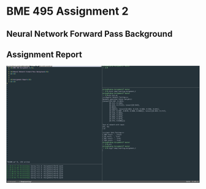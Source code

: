 <h1>BME 495 Assignment 2</h1>

<h2>Neural Network Forward Pass Background</h2>
<p></p>


<h2>Assignment Report</h2>
<p></p>
<img src="images/running_test.gif">
